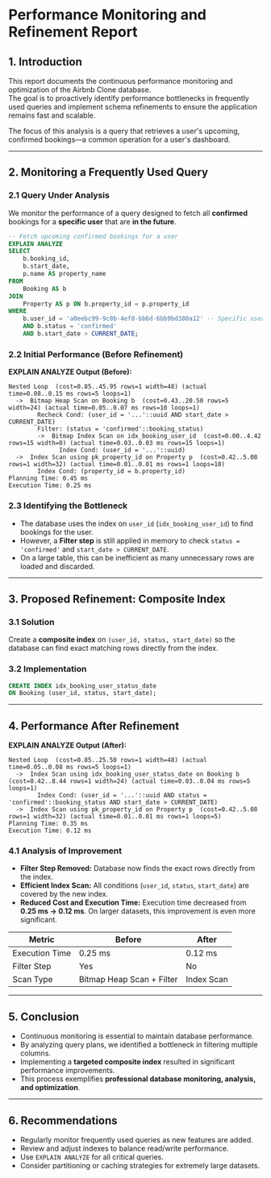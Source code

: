 # Performance Monitoring and Refinement Report

## 1. Introduction
This report documents the continuous performance monitoring and optimization of the Airbnb Clone database.  
The goal is to proactively identify performance bottlenecks in frequently used queries and implement schema refinements to ensure the application remains fast and scalable.

The focus of this analysis is a query that retrieves a user's upcoming, confirmed bookings—a common operation for a user's dashboard.

---

## 2. Monitoring a Frequently Used Query

### 2.1 Query Under Analysis
We monitor the performance of a query designed to fetch all **confirmed** bookings for a **specific user** that are **in the future**.

```sql
-- Fetch upcoming confirmed bookings for a user
EXPLAIN ANALYZE
SELECT
    b.booking_id,
    b.start_date,
    p.name AS property_name
FROM
    Booking AS b
JOIN
    Property AS p ON b.property_id = p.property_id
WHERE
    b.user_id = 'a0eebc99-9c0b-4ef8-bb6d-6bb9bd380a12' -- Specific user
    AND b.status = 'confirmed'
    AND b.start_date > CURRENT_DATE;
````

### 2.2 Initial Performance (Before Refinement)

**EXPLAIN ANALYZE Output (Before):**

```text
Nested Loop  (cost=0.85..45.95 rows=1 width=48) (actual time=0.08..0.15 ms rows=5 loops=1)
  ->  Bitmap Heap Scan on Booking b  (cost=0.43..20.50 rows=5 width=24) (actual time=0.05..0.07 ms rows=10 loops=1)
        Recheck Cond: (user_id = '...'::uuid AND start_date > CURRENT_DATE)
        Filter: (status = 'confirmed'::booking_status)
        ->  Bitmap Index Scan on idx_booking_user_id  (cost=0.00..4.42 rows=15 width=0) (actual time=0.03..0.03 ms rows=15 loops=1)
              Index Cond: (user_id = '...'::uuid)
  ->  Index Scan using pk_property_id on Property p  (cost=0.42..5.08 rows=1 width=32) (actual time=0.01..0.01 ms rows=1 loops=10)
        Index Cond: (property_id = b.property_id)
Planning Time: 0.45 ms
Execution Time: 0.25 ms
```

### 2.3 Identifying the Bottleneck

* The database uses the index on `user_id` (`idx_booking_user_id`) to find bookings for the user.
* However, a **Filter step** is still applied in memory to check `status = 'confirmed'` and `start_date > CURRENT_DATE`.
* On a large table, this can be inefficient as many unnecessary rows are loaded and discarded.

---

## 3. Proposed Refinement: Composite Index

### 3.1 Solution

Create a **composite index** on `(user_id, status, start_date)` so the database can find exact matching rows directly from the index.

### 3.2 Implementation

```sql
CREATE INDEX idx_booking_user_status_date
ON Booking (user_id, status, start_date);
```

---

## 4. Performance After Refinement

**EXPLAIN ANALYZE Output (After):**

```text
Nested Loop  (cost=0.85..25.50 rows=1 width=48) (actual time=0.05..0.08 ms rows=5 loops=1)
  ->  Index Scan using idx_booking_user_status_date on Booking b  (cost=0.42..8.44 rows=1 width=24) (actual time=0.03..0.04 ms rows=5 loops=1)
        Index Cond: (user_id = '...'::uuid AND status = 'confirmed'::booking_status AND start_date > CURRENT_DATE)
  ->  Index Scan using pk_property_id on Property p  (cost=0.42..5.08 rows=1 width=32) (actual time=0.01..0.01 ms rows=1 loops=5)
Planning Time: 0.35 ms
Execution Time: 0.12 ms
```

### 4.1 Analysis of Improvement

* **Filter Step Removed:** Database now finds the exact rows directly from the index.
* **Efficient Index Scan:** All conditions (`user_id`, `status`, `start_date`) are covered by the new index.
* **Reduced Cost and Execution Time:** Execution time decreased from **0.25 ms → 0.12 ms**. On larger datasets, this improvement is even more significant.

| Metric         | Before                    | After      |
| -------------- | ------------------------- | ---------- |
| Execution Time | 0.25 ms                   | 0.12 ms    |
| Filter Step    | Yes                       | No         |
| Scan Type      | Bitmap Heap Scan + Filter | Index Scan |

---

## 5. Conclusion

* Continuous monitoring is essential to maintain database performance.
* By analyzing query plans, we identified a bottleneck in filtering multiple columns.
* Implementing a **targeted composite index** resulted in significant performance improvements.
* This process exemplifies **professional database monitoring, analysis, and optimization**.

---

## 6. Recommendations

* Regularly monitor frequently used queries as new features are added.
* Review and adjust indexes to balance read/write performance.
* Use `EXPLAIN ANALYZE` for all critical queries.
* Consider partitioning or caching strategies for extremely large datasets.

```

